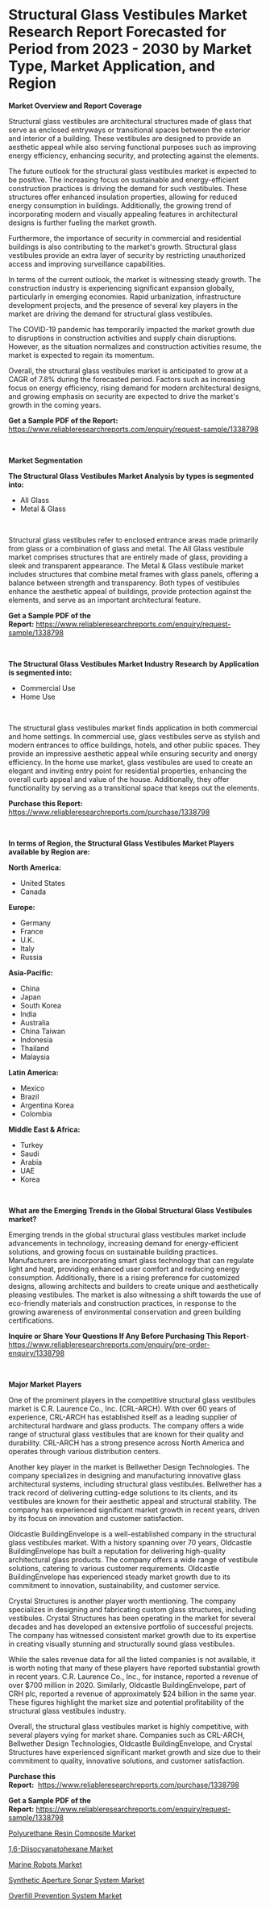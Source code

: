 <p><h1>Structural Glass Vestibules Market Research Report Forecasted for Period from 2023 -  2030 by Market Type, Market Application, and Region</h1></p><p><strong>Market Overview and Report Coverage</strong></p>
<p><p>Structural glass vestibules are architectural structures made of glass that serve as enclosed entryways or transitional spaces between the exterior and interior of a building. These vestibules are designed to provide an aesthetic appeal while also serving functional purposes such as improving energy efficiency, enhancing security, and protecting against the elements.</p><p>The future outlook for the structural glass vestibules market is expected to be positive. The increasing focus on sustainable and energy-efficient construction practices is driving the demand for such vestibules. These structures offer enhanced insulation properties, allowing for reduced energy consumption in buildings. Additionally, the growing trend of incorporating modern and visually appealing features in architectural designs is further fueling the market growth.</p><p>Furthermore, the importance of security in commercial and residential buildings is also contributing to the market's growth. Structural glass vestibules provide an extra layer of security by restricting unauthorized access and improving surveillance capabilities.</p><p>In terms of the current outlook, the market is witnessing steady growth. The construction industry is experiencing significant expansion globally, particularly in emerging economies. Rapid urbanization, infrastructure development projects, and the presence of several key players in the market are driving the demand for structural glass vestibules.</p><p>The COVID-19 pandemic has temporarily impacted the market growth due to disruptions in construction activities and supply chain disruptions. However, as the situation normalizes and construction activities resume, the market is expected to regain its momentum.</p><p>Overall, the structural glass vestibules market is anticipated to grow at a CAGR of 7.8% during the forecasted period. Factors such as increasing focus on energy efficiency, rising demand for modern architectural designs, and growing emphasis on security are expected to drive the market's growth in the coming years.</p></p>
<p><strong>Get a Sample PDF of the Report:</strong> <a href="https://www.reliableresearchreports.com/enquiry/request-sample/1338798">https://www.reliableresearchreports.com/enquiry/request-sample/1338798</a></p>
<p>&nbsp;</p>
<p><strong>Market Segmentation</strong></p>
<p><strong>The Structural Glass Vestibules Market Analysis by types is segmented into:</strong></p>
<p><ul><li>All Glass</li><li>Metal & Glass</li></ul></p>
<p>&nbsp;</p>
<p><p>Structural glass vestibules refer to enclosed entrance areas made primarily from glass or a combination of glass and metal. The All Glass vestibule market comprises structures that are entirely made of glass, providing a sleek and transparent appearance. The Metal & Glass vestibule market includes structures that combine metal frames with glass panels, offering a balance between strength and transparency. Both types of vestibules enhance the aesthetic appeal of buildings, provide protection against the elements, and serve as an important architectural feature.</p></p>
<p><strong>Get a Sample PDF of the Report:</strong>&nbsp;<a href="https://www.reliableresearchreports.com/enquiry/request-sample/1338798">https://www.reliableresearchreports.com/enquiry/request-sample/1338798</a></p>
<p>&nbsp;</p>
<p><strong>The Structural Glass Vestibules Market Industry Research by Application is segmented into:</strong></p>
<p><ul><li>Commercial Use</li><li>Home Use</li></ul></p>
<p>&nbsp;</p>
<p><p>The structural glass vestibules market finds application in both commercial and home settings. In commercial use, glass vestibules serve as stylish and modern entrances to office buildings, hotels, and other public spaces. They provide an impressive aesthetic appeal while ensuring security and energy efficiency. In the home use market, glass vestibules are used to create an elegant and inviting entry point for residential properties, enhancing the overall curb appeal and value of the house. Additionally, they offer functionality by serving as a transitional space that keeps out the elements.</p></p>
<p><strong>Purchase this Report:</strong>&nbsp; <a href="https://www.reliableresearchreports.com/purchase/1338798">https://www.reliableresearchreports.com/purchase/1338798</a></p>
<p>&nbsp;</p>
<p><strong>In terms of Region, the Structural Glass Vestibules Market Players available by Region are:</strong></p>
<p>
    <p> <strong> North America: </strong>
        <ul>
            <li>United States</li>
            <li>Canada</li>
        </ul>
        </p> 
    <p> <strong> Europe: </strong>
        <ul>
            <li>Germany</li>
            <li>France</li>
            <li>U.K.</li>
            <li>Italy</li>
            <li>Russia</li>
        </ul>
        </p> 
    <p> <strong> Asia-Pacific: </strong>
        <ul>
            <li>China</li>
            <li>Japan</li>
            <li>South Korea</li>
            <li>India</li>
            <li>Australia</li>
            <li>China Taiwan</li>
            <li>Indonesia</li>
            <li>Thailand</li>
            <li>Malaysia</li>
        </ul>
        </p> 
    <p> <strong> Latin America: </strong>
        <ul>
            <li>Mexico</li>
            <li>Brazil</li>
            <li>Argentina Korea</li>
            <li>Colombia</li>
        </ul>
        </p> 
    <p> <strong> Middle East & Africa: </strong>
        <ul>
            <li>Turkey</li>
            <li>Saudi</li>
            <li>Arabia</li>
            <li>UAE</li>
            <li>Korea</li>
        </ul>
    </p>
    </p>
<p>&nbsp;</p>
<p><strong>What are the Emerging Trends in the Global Structural Glass Vestibules market?</strong></p>
<p><p>Emerging trends in the global structural glass vestibules market include advancements in technology, increasing demand for energy-efficient solutions, and growing focus on sustainable building practices. Manufacturers are incorporating smart glass technology that can regulate light and heat, providing enhanced user comfort and reducing energy consumption. Additionally, there is a rising preference for customized designs, allowing architects and builders to create unique and aesthetically pleasing vestibules. The market is also witnessing a shift towards the use of eco-friendly materials and construction practices, in response to the growing awareness of environmental conservation and green building certifications.</p></p>
<p><strong>Inquire or Share Your Questions If Any Before Purchasing This Report</strong>- <a href="https://www.reliableresearchreports.com/enquiry/pre-order-enquiry/1338798">https://www.reliableresearchreports.com/enquiry/pre-order-enquiry/1338798</a></p>
<p>&nbsp;</p>
<p><strong>Major Market Players</strong></p>
<p><p>One of the prominent players in the competitive structural glass vestibules market is C.R. Laurence Co., Inc. (CRL-ARCH). With over 60 years of experience, CRL-ARCH has established itself as a leading supplier of architectural hardware and glass products. The company offers a wide range of structural glass vestibules that are known for their quality and durability. CRL-ARCH has a strong presence across North America and operates through various distribution centers.</p><p>Another key player in the market is Bellwether Design Technologies. The company specializes in designing and manufacturing innovative glass architectural systems, including structural glass vestibules. Bellwether has a track record of delivering cutting-edge solutions to its clients, and its vestibules are known for their aesthetic appeal and structural stability. The company has experienced significant market growth in recent years, driven by its focus on innovation and customer satisfaction.</p><p>Oldcastle BuildingEnvelope is a well-established company in the structural glass vestibules market. With a history spanning over 70 years, Oldcastle BuildingEnvelope has built a reputation for delivering high-quality architectural glass products. The company offers a wide range of vestibule solutions, catering to various customer requirements. Oldcastle BuildingEnvelope has experienced steady market growth due to its commitment to innovation, sustainability, and customer service.</p><p>Crystal Structures is another player worth mentioning. The company specializes in designing and fabricating custom glass structures, including vestibules. Crystal Structures has been operating in the market for several decades and has developed an extensive portfolio of successful projects. The company has witnessed consistent market growth due to its expertise in creating visually stunning and structurally sound glass vestibules.</p><p>While the sales revenue data for all the listed companies is not available, it is worth noting that many of these players have reported substantial growth in recent years. C.R. Laurence Co., Inc., for instance, reported a revenue of over $700 million in 2020. Similarly, Oldcastle BuildingEnvelope, part of CRH plc, reported a revenue of approximately $24 billion in the same year. These figures highlight the market size and potential profitability of the structural glass vestibules industry.</p><p>Overall, the structural glass vestibules market is highly competitive, with several players vying for market share. Companies such as CRL-ARCH, Bellwether Design Technologies, Oldcastle BuildingEnvelope, and Crystal Structures have experienced significant market growth and size due to their commitment to quality, innovative solutions, and customer satisfaction.</p></p>
<p><strong>Purchase this Report:</strong>&nbsp;&nbsp;<a href="https://www.reliableresearchreports.com/purchase/1338798">https://www.reliableresearchreports.com/purchase/1338798</a></p>
<p></p>
<p><strong>Get a Sample PDF of the Report:</strong>&nbsp;<a href="https://www.reliableresearchreports.com/enquiry/request-sample/1338798">https://www.reliableresearchreports.com/enquiry/request-sample/1338798</a></p>
<p><p><a href="https://medium.com/@greisdukagjini2014/polyurethane-resin-composite-market-size-market-outlook-and-market-forecast-2023-to-2030-d538575c2f7c">Polyurethane Resin Composite Market</a></p><p><a href="https://medium.com/@anamariaagolli86/1-6-diisocyanatohexane-market-insights-into-market-cagr-market-trends-and-growth-strategies-615239e5723b">1,6-Diisocyanatohexane Market</a></p><p><a href="https://www.linkedin.com/pulse/marine-robots-market-size-2023-2030-global-industrial-znshc/">Marine Robots Market</a></p><p><a href="https://www.linkedin.com/pulse/synthetic-aperture-sonar-system-market-size-growth-forecast-mdzgc/">Synthetic Aperture Sonar System Market</a></p><p><a href="https://www.linkedin.com/pulse/overfill-prevention-system-market-research-report-unlocks-0vfrc/">Overfill Prevention System Market</a></p></p>